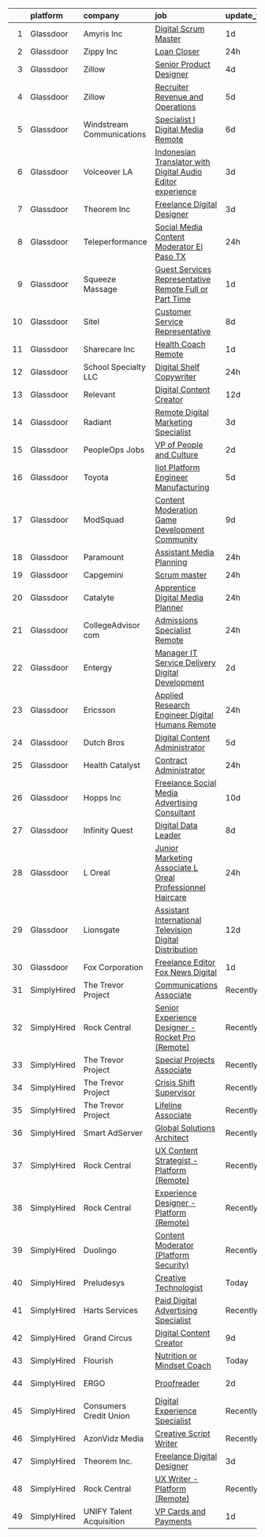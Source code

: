 

|    | platform    | company                   | job                                                                                                                                                                                                                                                                                                                                                                                                                                                                                                                                                                                                                                                                                                                                                                                                                                                                                                                                                                                                                                                                                                                                                                                                                                                                   | update_time   | location          |
|---:|:------------|:--------------------------|:----------------------------------------------------------------------------------------------------------------------------------------------------------------------------------------------------------------------------------------------------------------------------------------------------------------------------------------------------------------------------------------------------------------------------------------------------------------------------------------------------------------------------------------------------------------------------------------------------------------------------------------------------------------------------------------------------------------------------------------------------------------------------------------------------------------------------------------------------------------------------------------------------------------------------------------------------------------------------------------------------------------------------------------------------------------------------------------------------------------------------------------------------------------------------------------------------------------------------------------------------------------------|:--------------|:------------------|
|  1 | Glassdoor   | Amyris  Inc               | [Digital Scrum Master](https://www.glassdoor.com/partner/jobListing.htm?pos=125&ao=1136043&s=58&guid=000001816b477b7a8274867ca66c50f4&src=GD_JOB_AD&t=SR&vt=w&cs=1_7ddf93da&cb=1655362256443&jobListingId=1007940673379&jrtk=3-0-1g5lkeuv3h7ik801-1g5lkeuvfii0v800-0908b43febd516d0-)                                                                                                                                                                                                                                                                                                                                                                                                                                                                                                                                                                                                                                                                                                                                                                                                                                                                                                                                                                                 | 1d            | Remote            |
|  2 | Glassdoor   | Zippy  Inc                | [Loan Closer](https://www.glassdoor.com/partner/jobListing.htm?pos=108&ao=1136043&s=58&guid=000001816b477b7a8274867ca66c50f4&src=GD_JOB_AD&t=SR&vt=w&ea=1&cs=1_17c569b2&cb=1655362256441&jobListingId=1007942127940&jrtk=3-0-1g5lkeuv3h7ik801-1g5lkeuvfii0v800-90d0d9df236ce8f9-)                                                                                                                                                                                                                                                                                                                                                                                                                                                                                                                                                                                                                                                                                                                                                                                                                                                                                                                                                                                     | 24h           | Remote            |
|  3 | Glassdoor   | Zillow                    | [Senior Product Designer](https://www.glassdoor.com/partner/jobListing.htm?pos=107&ao=1110586&s=58&guid=000001816b477b7a8274867ca66c50f4&src=GD_JOB_AD&t=SR&vt=w&cs=1_58dfe4a8&cb=1655362256441&jobListingId=1007933236055&cpc=3BA4CE39D5B5DEF5&jrtk=3-0-1g5lkeuv3h7ik801-1g5lkeuvfii0v800-e496e8acc40d5a6a--6NYlbfkN0ANMurRYyPEXg08u6OamUd1Mvhk-zhFSGYIZgoJR86UvYL2v6MoUqae-sD5DnU21vo-KQkrM1-nxigulcVUp6UcYl08yI5UdNRZZIoboFgVCXFZH-Ur5VCCM-kHCbgkC536mMNcJpfMsoDbDUXEuuapVQkZvN0gLXl-tXLlhyovmM75W_E-wN5OyruxdrxJlq2b4xRx90jsSRZHf74kfCf-9y3Nr4y-amlYFdIat4OU9n9GMk3_RtbrSpx5UvivfMPlkkFTLObQOLrkuevbDNsID4_-AlH825gwu5zfInve5e5L1uQD3IGmgQfz9R1QpibB3NMeJmLq2zihzF8Kb0wK1aPUxiJb_mQF3fX3GORoAAXlvl5CCtBgl14li7h-H6dfKWGCcqBvGEUvMKXFpEl-8A_kXZTwRtai3915zF2JNXnXdIVAd-8NjxZPwxax1f98Ut_Xj9rUFYtH0NPW4SJMG6VTLRvGTL1X6nSxKj4QIpnu68Ub--LLgX33K8UPuv8cUVKF_uiHAYeL2sO98EqCNRzS8c3CjBCqMtD5nmxRiVaK-xfQ7zQA0Mej4InbeBWlXeRJG9tNl1Y5PSaiSXL23fK4FBJ-rTMLDeRu5offSKemVJL1YUXzXnvZv-QY-0EKz4Lks26eEnaDgl6GhcwcDLmA0Kr2TyDI8XiFp5I4HaNAVhcS_i-6pGFngPDOaettiPyFfxUZayK5qP3ncVwzoIByz6PB_4NJCRRCiQC6udhiwFWBhphGmfk4hmQGxytwj66ZtZ0xCXzzLNxHQEhkY9VyvaHg3tiZ9Ia409ZXcNALjAowDcU8SK1sc2u2izEKFJiB9sCA_LfmLXyYTIgXFAebnqFo_rQjSuDXGvo3f40BQd1Y5zNMsndf49w_AqE%3D)           | 4d            | Remote            |
|  4 | Glassdoor   | Zillow                    | [Recruiter  Revenue and Operations](https://www.glassdoor.com/partner/jobListing.htm?pos=104&ao=1110586&s=58&guid=000001816b477b7a8274867ca66c50f4&src=GD_JOB_AD&t=SR&vt=w&cs=1_83a9ef3e&cb=1655362256441&jobListingId=1007932552450&cpc=8795CF9063CD573D&jrtk=3-0-1g5lkeuv3h7ik801-1g5lkeuvfii0v800-45abf859e44f161a--6NYlbfkN0ANMurRYyPEXg08u6OamUd1Mvhk-zhFSGYIZgoJR86UvYL2v6MoUqae-sD5DnU21vqifuXq_WuEndYloAUq4fLMK_bWR2Ljk3gJMirSM66VgDgy1SQ9EqNz_irzdbUIYZmVRdha_u165LilWBMFQXMkNsIsNVyvg4jvwKr65WcQUG99qOgvKUGmGIk2NTLHXiUJgskLKgAWqMfN-x0KFbQ1-1W-2CR2FSelSfTEKsyRSBro1lBz78dNWGko7EkgksjIw765nY2_BM72AVqos11BJE75lXx_IXgz9Z3ZSz5QJB1FAYW7kCxHTtKvdEVKptaTQLDx9QqELv6IkF97qELLfomdQWKQTrADmgqbgaGHdFDQw_BjJVsl1Rj2R2AkGHIznq91mY8l5PLI8BzDY3Gz5VQVkkTQbm3f5U861wZ6h5UV9Uw-BY72QGG0mPT9Q-tTIhohHbRe5k9i9oz3wKCVgd1Snt1MbznehFU3fmCyhAJWp4-p-jCownjoTYmar6BzfNDOHtaOLk6e9R9SDmGG-rplxYaWQmuESdTlkG-3n9FgxqiWMH6RXVJu1PKi5vg0Z9utIv0dJpqYKpuC21GAaMUKWF8xbdPC8OhUNyoHIbE2bVAK2215jrz2cvCMjXgFKJ1pD-8Hi9zEYuSRsbjvK8nBVUx5g86W_qNuJB5hgruUEezDN1xH5d1YJJO_aEoBoQyzEECoCxwVfZvK_4crSovpC3Ndw_hhjtXuM19zZmovsa9udydlY3lciNwNSJ-QZvMY5SDphquM9xr-mXWoN3W-zfa6YXW66J00QkbJbtPHlVopBRMCOeBqnStret3jZcE55stu8JIbS33y7aEmvwx5W4DvRbI-ahxK1u0uZvPrwmEIdjp8OgsOmhUAhEs%3D) | 5d            | Remote            |
|  5 | Glassdoor   | Windstream Communications | [Specialist I Digital Media  Remote ](https://www.glassdoor.com/partner/jobListing.htm?pos=128&ao=1136043&s=58&guid=000001816b477b7a8274867ca66c50f4&src=GD_JOB_AD&t=SR&vt=w&cs=1_8619ca3e&cb=1655362256443&jobListingId=1007930546870&jrtk=3-0-1g5lkeuv3h7ik801-1g5lkeuvfii0v800-a6b1fbe24b0c39f4-)                                                                                                                                                                                                                                                                                                                                                                                                                                                                                                                                                                                                                                                                                                                                                                                                                                                                                                                                                                  | 6d            | Remote            |
|  6 | Glassdoor   | Voiceover LA              | [Indonesian Translator with Digital Audio Editor experience](https://www.glassdoor.com/partner/jobListing.htm?pos=101&ao=1110586&s=58&guid=000001816b477b7a8274867ca66c50f4&src=GD_JOB_AD&t=SR&vt=w&ea=1&cs=1_2ee58992&cb=1655362256441&jobListingId=1007933939678&cpc=F17331D9BECC482A&jrtk=3-0-1g5lkeuv3h7ik801-1g5lkeuvfii0v800-20cc62e87853fccb--6NYlbfkN0DsBOlmEAMqZtav1V1WKZO3RUElpafjggtWvxyDQ3xFSh1wBRGmW-tFba2W_xw8-Hatjcodl3mTwz4idUuiZhDZXlKJifyiZnd16kPJfp4M4lo3uXkctPz3dNjnCa3CYtOqih6zwFo5UgrtChhrC3-NFQkg1VW5RyFjC_ok75n5nFb2v8G8K3xeaukjPzgj7MxgGZyM0bxp_OsieQKEiMfK1zAK5Pm2HlEq_wBnlj0JaDRjZTev4SEKjbBCh-9Oy5A04b6a7346wDhdyHtDn5n-FwMUZGPDiZGkMnlyjV56liqkw-8xo6eCOHEw7BEmfMmJTDaL_IizmLKRchrUUnxnEl7HNY7niy4hq3380d8KJicx2syXS65Eu_s7iRjUbISaFe6bGEDUQq1ER8E23ZFrTNyDVcYUPpKY9HHsZjjadE3u_l8Ezg4bmCkk134Q6mRpZbW3cSC5dFu-nU5ViG4v_KAMYG_qlGVh61d2_3l1X2kGcLEux5FoWX_HNaW1rf3i_IE7jGYC70ExMJPOCUDWUJ-_brpBFN4FVatc19qE7Q%3D%3D)                                                                                                                                                                                                                                                                                                                     | 3d            | Remote            |
|  7 | Glassdoor   | Theorem Inc               | [Freelance Digital Designer](https://www.glassdoor.com/partner/jobListing.htm?pos=119&ao=1136043&s=58&guid=000001816b477b7a8274867ca66c50f4&src=GD_JOB_AD&t=SR&vt=w&ea=1&cs=1_eda402ed&cb=1655362256442&jobListingId=1007933762314&jrtk=3-0-1g5lkeuv3h7ik801-1g5lkeuvfii0v800-0526903099d8f68f-)                                                                                                                                                                                                                                                                                                                                                                                                                                                                                                                                                                                                                                                                                                                                                                                                                                                                                                                                                                      | 3d            | Remote            |
|  8 | Glassdoor   | Teleperformance           | [Social Media Content Moderator  El Paso  TX](https://www.glassdoor.com/partner/jobListing.htm?pos=106&ao=1110586&s=58&guid=000001816b477b7a8274867ca66c50f4&src=GD_JOB_AD&t=SR&vt=w&cs=1_bd0fb3e4&cb=1655362256441&jobListingId=1007942975914&cpc=F41FEAB56D215062&jrtk=3-0-1g5lkeuv3h7ik801-1g5lkeuvfii0v800-5be294ab44e63405--6NYlbfkN0B6WvEhlXVvoeINVu-ouHjaAZXC5eOJkXMvb3uV-8LI_9I1LjpwRjTqvN-0qqrhF4oEXeyFW_pckToA84_-nqYZobFdgJasscmzIEzH40fzuweFsSTM5XI5DVnBPrAoiyGRIVKe-txGTbIJbPhxp2Y2SZE8gUSSqHyHedcpp_OcLikvRQQbQwfBpEzCaOMWe5s7EbW0a73rPu31ReDsN5QbsdgejHDLewenRD6iHOsDIcCvTmHI8UkFVVQ0vScysGOpWlYEAK_cwtvHN2BzNPHvGdTSj8vNrzxPB_dU4XeFMQGzgY_hk4YawflqhffdRTkjbBrkpxY5qOW8XD8H-xGNpXXjcqQJVUMchCW7SqHrIqUPtGGh2hMAWnEOEXhEvNDU-ImTEkNu_H3c4g0_UCt6cJ5LS0ReU8fBiPrc0KVAa0CgkCaCl9MhQIRkCesbppzyW_jWunSjMQ8GRYRLdl30iVRivDa8I_NaST9U2mGFxASmndBdoTRoPJ8IZ_Ug-IbhP709ci568zV5PjTpg2LGhLtIC07h2eQXCsk6UADXcA%3D%3D)                                                                                                                                                                                                                                                                                                                                         | 24h           | El Paso, TX       |
|  9 | Glassdoor   | Squeeze Massage           | [Guest Services Representative  Remote   Full or Part Time ](https://www.glassdoor.com/partner/jobListing.htm?pos=111&ao=1136043&s=58&guid=000001816b477b7a8274867ca66c50f4&src=GD_JOB_AD&t=SR&vt=w&cs=1_e7502e83&cb=1655362256442&jobListingId=1007939388436&jrtk=3-0-1g5lkeuv3h7ik801-1g5lkeuvfii0v800-877bdd822ff4c174-)                                                                                                                                                                                                                                                                                                                                                                                                                                                                                                                                                                                                                                                                                                                                                                                                                                                                                                                                           | 1d            | Los Angeles, CA   |
| 10 | Glassdoor   | Sitel                     | [Customer Service Representative](https://www.glassdoor.com/partner/jobListing.htm?pos=105&ao=1110586&s=58&guid=000001816b477b7a8274867ca66c50f4&src=GD_JOB_AD&t=SR&vt=w&cs=1_9d9a9467&cb=1655362256441&jobListingId=1007923404343&cpc=AC285F3A3ECA6BB0&jrtk=3-0-1g5lkeuv3h7ik801-1g5lkeuvfii0v800-32fe2d651763fd99--6NYlbfkN0CBtZxUpP1QTOYFeIJnsNrvL2IvFQoGtsAuEWSa46ujWVuS4m7EkjU5ZZ5i67e7zzWspVzDbrwPtSXOQLFlCGBNCFfkak1sM196VjgWo76NvJHv7o4GLeKr-rOA_9Jz91gfEMKe5SFvrvlM5l0d87JtXgIJilXxK1ZAbHtSHCG5ewI2T3V83oOxqCiNxrFMHIh7SNMIrO8F8v-kH8ozDfgzb6MPnp_W1aaMlc8MRVEtjl9qCuvFRtEy2AbCYj8tSjh0WUSdk_cMeXcHmxs_O2xghoGrxbBKGt-jtrxesaHZ0y9uEDeB-0Yi7XfC93ckwzWyqobK3zzgYszpFlRrzab2KYRSMfoiVYr-_fR0tvbNT2iVCwA38z09Uq8pAcILvAi3xvmVvNPno8JKicNGbMX_3bOZeUbPYWMOI5_R57o78o03sD3-z3S0irvRlgaCq2wlNeiSpYL_g0D54SvNj_de-fo50gnpJcYArCzh-ITrIxeum63MWeKdBBV4YS32ShM2C4TMHt1bbg%3D%3D)                                                                                                                                                                                                                                                                                                                                                                                     | 8d            | Hephzibah, GA     |
| 11 | Glassdoor   | Sharecare Inc             | [Health Coach   Remote](https://www.glassdoor.com/partner/jobListing.htm?pos=109&ao=1136043&s=58&guid=000001816b477b7a8274867ca66c50f4&src=GD_JOB_AD&t=SR&vt=w&ea=1&cs=1_6f8d26b6&cb=1655362256442&jobListingId=1007939782582&jrtk=3-0-1g5lkeuv3h7ik801-1g5lkeuvfii0v800-e15004726fe0a103-)                                                                                                                                                                                                                                                                                                                                                                                                                                                                                                                                                                                                                                                                                                                                                                                                                                                                                                                                                                           | 1d            | Franklin, TN      |
| 12 | Glassdoor   | School Specialty  LLC     | [Digital Shelf Copywriter](https://www.glassdoor.com/partner/jobListing.htm?pos=110&ao=1136043&s=58&guid=000001816b477b7a8274867ca66c50f4&src=GD_JOB_AD&t=SR&vt=w&ea=1&cs=1_c33f4611&cb=1655362256442&jobListingId=1007942877784&jrtk=3-0-1g5lkeuv3h7ik801-1g5lkeuvfii0v800-8ab1e53325bda9aa-)                                                                                                                                                                                                                                                                                                                                                                                                                                                                                                                                                                                                                                                                                                                                                                                                                                                                                                                                                                        | 24h           | Remote            |
| 13 | Glassdoor   | Relevant                  | [Digital Content Creator](https://www.glassdoor.com/partner/jobListing.htm?pos=126&ao=1136043&s=58&guid=000001816b477b7a8274867ca66c50f4&src=GD_JOB_AD&t=SR&vt=w&cs=1_19e66bac&cb=1655362256443&jobListingId=1007917404276&jrtk=3-0-1g5lkeuv3h7ik801-1g5lkeuvfii0v800-001c04b7fc8706a0-)                                                                                                                                                                                                                                                                                                                                                                                                                                                                                                                                                                                                                                                                                                                                                                                                                                                                                                                                                                              | 12d           | Remote            |
| 14 | Glassdoor   | Radiant                   | [Remote Digital Marketing Specialist](https://www.glassdoor.com/partner/jobListing.htm?pos=127&ao=1136043&s=58&guid=000001816b477b7a8274867ca66c50f4&src=GD_JOB_AD&t=SR&vt=w&ea=1&cs=1_268a7ffc&cb=1655362256443&jobListingId=1007933526481&jrtk=3-0-1g5lkeuv3h7ik801-1g5lkeuvfii0v800-f7b4792c002eadd4-)                                                                                                                                                                                                                                                                                                                                                                                                                                                                                                                                                                                                                                                                                                                                                                                                                                                                                                                                                             | 3d            | Remote            |
| 15 | Glassdoor   | PeopleOps Jobs            | [VP of People and Culture](https://www.glassdoor.com/partner/jobListing.htm?pos=113&ao=1136043&s=58&guid=000001816b477b7a8274867ca66c50f4&src=GD_JOB_AD&t=SR&vt=w&cs=1_3f2b9f0b&cb=1655362256442&jobListingId=1007936183059&jrtk=3-0-1g5lkeuv3h7ik801-1g5lkeuvfii0v800-d12b2012d0052296-)                                                                                                                                                                                                                                                                                                                                                                                                                                                                                                                                                                                                                                                                                                                                                                                                                                                                                                                                                                             | 2d            | Remote            |
| 16 | Glassdoor   | Toyota                    | [IIot Platform Engineer  Manufacturing](https://www.glassdoor.com/partner/jobListing.htm?pos=114&ao=1136043&s=58&guid=000001816b477b7a8274867ca66c50f4&src=GD_JOB_AD&t=SR&vt=w&cs=1_99723c44&cb=1655362256442&jobListingId=1007932160770&jrtk=3-0-1g5lkeuv3h7ik801-1g5lkeuvfii0v800-bd2ce19f2f60f5bb-)                                                                                                                                                                                                                                                                                                                                                                                                                                                                                                                                                                                                                                                                                                                                                                                                                                                                                                                                                                | 5d            | Plano, TX         |
| 17 | Glassdoor   | ModSquad                  | [Content Moderation   Game Development Community](https://www.glassdoor.com/partner/jobListing.htm?pos=118&ao=1136043&s=58&guid=000001816b477b7a8274867ca66c50f4&src=GD_JOB_AD&t=SR&vt=w&ea=1&cs=1_e64191ed&cb=1655362256442&jobListingId=1007921867295&jrtk=3-0-1g5lkeuv3h7ik801-1g5lkeuvfii0v800-26225b7a6627c2af-)                                                                                                                                                                                                                                                                                                                                                                                                                                                                                                                                                                                                                                                                                                                                                                                                                                                                                                                                                 | 9d            | Remote            |
| 18 | Glassdoor   | Paramount                 | [Assistant  Media Planning](https://www.glassdoor.com/partner/jobListing.htm?pos=112&ao=1136043&s=58&guid=000001816b477b7a8274867ca66c50f4&src=GD_JOB_AD&t=SR&vt=w&cs=1_eeef3bf6&cb=1655362256442&jobListingId=1007942838011&jrtk=3-0-1g5lkeuv3h7ik801-1g5lkeuvfii0v800-e033099bf3f196c2-)                                                                                                                                                                                                                                                                                                                                                                                                                                                                                                                                                                                                                                                                                                                                                                                                                                                                                                                                                                            | 24h           | New York, NY      |
| 19 | Glassdoor   | Capgemini                 | [Scrum master](https://www.glassdoor.com/partner/jobListing.htm?pos=129&ao=1136043&s=58&guid=000001816b477b7a8274867ca66c50f4&src=GD_JOB_AD&t=SR&vt=w&cs=1_6bca84f1&cb=1655362256443&jobListingId=1007942133872&jrtk=3-0-1g5lkeuv3h7ik801-1g5lkeuvfii0v800-38ea9589e4ff8e19-)                                                                                                                                                                                                                                                                                                                                                                                                                                                                                                                                                                                                                                                                                                                                                                                                                                                                                                                                                                                         | 24h           | Remote            |
| 20 | Glassdoor   | Catalyte                  | [Apprentice Digital Media Planner](https://www.glassdoor.com/partner/jobListing.htm?pos=102&ao=1110586&s=58&guid=000001816b477b7a8274867ca66c50f4&src=GD_JOB_AD&t=SR&vt=w&cs=1_fec80d7f&cb=1655362256440&jobListingId=1007942963631&cpc=39A4E8CE329AB187&jrtk=3-0-1g5lkeuv3h7ik801-1g5lkeuvfii0v800-566b5e0c190024fc--6NYlbfkN0A6HPwldSVX6OGPWZzTw4TzYO7p1USA1TWZHvILz6bp-nTDclOuAL78jEyJ-wXBynVXscTk2Lff6AXN9VZYWZErXMYhE-kn3PNFEYw3JGNgXJf-_LJRxJQPtHHB6vhKssbeARNm_-SpE0SFXupJgE70hR368UmZJAqgEAM1rMC0p3T9dvldal2pfEaqwMgZve5qtlquU27e5RIWJ3RT-booub560un7PLdxPryjbVNxXOcuvRhXm0OAl8NrwhDII64VbY2u45om7xBO51GbSZWq9HeLpyqSFJE5v3v5IRuafnZCp_jRusU2H9hma_xNAU27K5EWQ_fco0b_bkvHiNQdfM-bdv6Sosi0A2OPFiFeTHIsdanKHy6Rb8q5hsKqig04BMi9Lkdw8PxXGD8LuE-UWkSsbejKAkqtpkwv4SOW62ZSnShaovM-RZnNK19SSUuZ-JH5nWa3h-KbPpeyE7Co)                                                                                                                                                                                                                                                                                                                                                                                                                                                | 24h           | Chicago, IL       |
| 21 | Glassdoor   | CollegeAdvisor com        | [Admissions Specialist  Remote ](https://www.glassdoor.com/partner/jobListing.htm?pos=120&ao=1136043&s=58&guid=000001816b477b7a8274867ca66c50f4&src=GD_JOB_AD&t=SR&vt=w&ea=1&cs=1_6e8a1bf3&cb=1655362256442&jobListingId=1007942307892&jrtk=3-0-1g5lkeuv3h7ik801-1g5lkeuvfii0v800-a81341e5afdc4269-)                                                                                                                                                                                                                                                                                                                                                                                                                                                                                                                                                                                                                                                                                                                                                                                                                                                                                                                                                                  | 24h           | Remote            |
| 22 | Glassdoor   | Entergy                   | [Manager  IT   Service Delivery  Digital Development ](https://www.glassdoor.com/partner/jobListing.htm?pos=121&ao=1136043&s=58&guid=000001816b477b7a8274867ca66c50f4&src=GD_JOB_AD&t=SR&vt=w&cs=1_34382912&cb=1655362256442&jobListingId=1007936251491&jrtk=3-0-1g5lkeuv3h7ik801-1g5lkeuvfii0v800-c04671c7bfd20b37-)                                                                                                                                                                                                                                                                                                                                                                                                                                                                                                                                                                                                                                                                                                                                                                                                                                                                                                                                                 | 2d            | The Woodlands, TX |
| 23 | Glassdoor   | Ericsson                  | [Applied Research Engineer  Digital Humans  Remote ](https://www.glassdoor.com/partner/jobListing.htm?pos=117&ao=1136043&s=58&guid=000001816b477b7a8274867ca66c50f4&src=GD_JOB_AD&t=SR&vt=w&cs=1_c65a151e&cb=1655362256442&jobListingId=1007942499202&jrtk=3-0-1g5lkeuv3h7ik801-1g5lkeuvfii0v800-140b016d518edf9e-)                                                                                                                                                                                                                                                                                                                                                                                                                                                                                                                                                                                                                                                                                                                                                                                                                                                                                                                                                   | 24h           | Santa Clara, CA   |
| 24 | Glassdoor   | Dutch Bros                | [Digital Content Administrator](https://www.glassdoor.com/partner/jobListing.htm?pos=116&ao=1136043&s=58&guid=000001816b477b7a8274867ca66c50f4&src=GD_JOB_AD&t=SR&vt=w&cs=1_ef85a749&cb=1655362256442&jobListingId=1007931718467&jrtk=3-0-1g5lkeuv3h7ik801-1g5lkeuvfii0v800-f2c08f7da2fa80de-)                                                                                                                                                                                                                                                                                                                                                                                                                                                                                                                                                                                                                                                                                                                                                                                                                                                                                                                                                                        | 5d            | Oregon            |
| 25 | Glassdoor   | Health Catalyst           | [Contract Administrator](https://www.glassdoor.com/partner/jobListing.htm?pos=124&ao=1136043&s=58&guid=000001816b477b7a8274867ca66c50f4&src=GD_JOB_AD&t=SR&vt=w&cs=1_120ffc1e&cb=1655362256443&jobListingId=1007942368528&jrtk=3-0-1g5lkeuv3h7ik801-1g5lkeuvfii0v800-1fee9c665abf8a1a-)                                                                                                                                                                                                                                                                                                                                                                                                                                                                                                                                                                                                                                                                                                                                                                                                                                                                                                                                                                               | 24h           | Remote            |
| 26 | Glassdoor   | Hopps Inc                 | [Freelance Social Media Advertising Consultant](https://www.glassdoor.com/partner/jobListing.htm?pos=130&ao=1136043&s=58&guid=000001816b477b7a8274867ca66c50f4&src=GD_JOB_AD&t=SR&vt=w&ea=1&cs=1_f0706a85&cb=1655362256443&jobListingId=1007919034151&jrtk=3-0-1g5lkeuv3h7ik801-1g5lkeuvfii0v800-f6c151e4aa7fd979-)                                                                                                                                                                                                                                                                                                                                                                                                                                                                                                                                                                                                                                                                                                                                                                                                                                                                                                                                                   | 10d           | Remote            |
| 27 | Glassdoor   | Infinity Quest            | [Digital Data Leader](https://www.glassdoor.com/partner/jobListing.htm?pos=115&ao=1136043&s=58&guid=000001816b477b7a8274867ca66c50f4&src=GD_JOB_AD&t=SR&vt=w&ea=1&cs=1_f7ea693f&cb=1655362256442&jobListingId=1007923291832&jrtk=3-0-1g5lkeuv3h7ik801-1g5lkeuvfii0v800-bde8dcf443442ab2-)                                                                                                                                                                                                                                                                                                                                                                                                                                                                                                                                                                                                                                                                                                                                                                                                                                                                                                                                                                             | 8d            | Remote            |
| 28 | Glassdoor   | L Oreal                   | [Junior Marketing Associate   L Oreal Professionnel Haircare](https://www.glassdoor.com/partner/jobListing.htm?pos=103&ao=1110586&s=58&guid=000001816b477b7a8274867ca66c50f4&src=GD_JOB_AD&t=SR&vt=w&cs=1_8d977327&cb=1655362256440&jobListingId=1007942124138&cpc=3BA4CE39D5B5DEF5&jrtk=3-0-1g5lkeuv3h7ik801-1g5lkeuvfii0v800-6119c444ac5b2491--6NYlbfkN0B--xwTx5z5GtX4kwB4PKln9ei78TGhUZ0jXbBonS0qzEhzYeEaBt0GkTPTcdrr5MkjG36XDUU0JQl_tnjvTxDz1y4cm9DAkgFfb175wvAZSyRFF-dkG-8JFFlvzDg1pW_7JlyKWOy8fP2u_TRz8BsVyVlHw7QlVg8p1NLGCYi8okv8T4LplXypkwEmfMI6svhpXQZhWnD2Pq0lGnndvX_s_x7ckpU3WgpcIN27EA2mAvw3rtaO0UEWVe0ULNYECc91xvJKLflRDY6cCnYW6ViJuM933BM23IJ1DfQNwmSnaf2IQMIMuglJcsGQ7XPI-VAxRIq1QXIb3Nk1UYv-dcBLiHEqD-KO6MffUiWFZN4DS8zuzNKfX0sR3oBOldPkaTf8tjaRSgJ0kHHdkgyDjymyoxAeMTmykkyLWTWjfbfF8oD505ldj-EJZzMuVsoC1yyWUv6wJ7ZfoZzVAVIT3tjWv52_tOjhQXw-rw0xhu-HdnlUxOGnZP7-Ci-Zj7-bNQL7ZVXAyWjjQmdntXV4p1W7Z2bp8yF3zP--oga1dDztkLg-uEStJ62EpSFAXa-AZ0U%3D)                                                                                                                                                                                                                                                                                                       | 24h           | New York, NY      |
| 29 | Glassdoor   | Lionsgate                 | [Assistant  International Television   Digital Distribution](https://www.glassdoor.com/partner/jobListing.htm?pos=123&ao=1136043&s=58&guid=000001816b477b7a8274867ca66c50f4&src=GD_JOB_AD&t=SR&vt=w&cs=1_3d64ed81&cb=1655362256443&jobListingId=1007916684993&jrtk=3-0-1g5lkeuv3h7ik801-1g5lkeuvfii0v800-510e7b5031f63a81-)                                                                                                                                                                                                                                                                                                                                                                                                                                                                                                                                                                                                                                                                                                                                                                                                                                                                                                                                           | 12d           | Santa Monica, CA  |
| 30 | Glassdoor   | Fox Corporation           | [Freelance Editor  Fox News Digital](https://www.glassdoor.com/partner/jobListing.htm?pos=122&ao=1136043&s=58&guid=000001816b477b7a8274867ca66c50f4&src=GD_JOB_AD&t=SR&vt=w&cs=1_2c281665&cb=1655362256442&jobListingId=1007939801879&jrtk=3-0-1g5lkeuv3h7ik801-1g5lkeuvfii0v800-4107058ad4c052cf-)                                                                                                                                                                                                                                                                                                                                                                                                                                                                                                                                                                                                                                                                                                                                                                                                                                                                                                                                                                   | 1d            | Remote            |
| 31 | SimplyHired | The Trevor Project        | [Communications Associate](https://www.simplyhired.com/job/xF3Ou7t-WnGHIInjqbqF0GdqCsZWph9NM2YkJUEYNbHTNX8EjpOTww?q=digital+platform)                                                                                                                                                                                                                                                                                                                                                                                                                                                                                                                                                                                                                                                                                                                                                                                                                                                                                                                                                                                                                                                                                                                                 | Recently      | United States     |
| 32 | SimplyHired | Rock Central              | [Senior Experience Designer - Rocket Pro (Remote)](https://www.simplyhired.com/job/WFOQFrw2mphynW-NsIpy91iE8xWR5Lm0fNy65Uhq_2M__KiA2xz0ow?q=digital+platform)                                                                                                                                                                                                                                                                                                                                                                                                                                                                                                                                                                                                                                                                                                                                                                                                                                                                                                                                                                                                                                                                                                         | Recently      | Detroit, MI       |
| 33 | SimplyHired | The Trevor Project        | [Special Projects Associate](https://www.simplyhired.com/job/z1BHOYvhYwaE2JjlT76FZ-Za8x-7eUS2Alna5kUqdOr053thRMzpyw?q=digital+platform)                                                                                                                                                                                                                                                                                                                                                                                                                                                                                                                                                                                                                                                                                                                                                                                                                                                                                                                                                                                                                                                                                                                               | Recently      | United States     |
| 34 | SimplyHired | The Trevor Project        | [Crisis Shift Supervisor](https://www.simplyhired.com/job/mYCT1mX-kRseXoo4xXXYHz3yJyiEkgFZKohn578P8tkexEYrpGVjkw?q=digital+platform)                                                                                                                                                                                                                                                                                                                                                                                                                                                                                                                                                                                                                                                                                                                                                                                                                                                                                                                                                                                                                                                                                                                                  | Recently      | United States     |
| 35 | SimplyHired | The Trevor Project        | [Lifeline Associate](https://www.simplyhired.com/job/Ak4icOMDvDZSA7CdUYJUQ6jgtpv_NAhrYl2Qp25OGwLKf0BJLaa9MQ?q=digital+platform)                                                                                                                                                                                                                                                                                                                                                                                                                                                                                                                                                                                                                                                                                                                                                                                                                                                                                                                                                                                                                                                                                                                                       | Recently      | United States     |
| 36 | SimplyHired | Smart AdServer            | [Global Solutions Architect](https://www.simplyhired.com/job/HAq1LNTfbvZwdPTHPUccGe5w6yoMo_YgBTBs-ne_owgVs5yUy8_f8Q?q=digital+platform)                                                                                                                                                                                                                                                                                                                                                                                                                                                                                                                                                                                                                                                                                                                                                                                                                                                                                                                                                                                                                                                                                                                               | Recently      | Manhattan, NY     |
| 37 | SimplyHired | Rock Central              | [UX Content Strategist - Platform (Remote)](https://www.simplyhired.com/job/nHTGPzwnZcQwNmAoE3_HUCL1RHziA-tPp5mQsbcyXFvQ-XbUkhz_-A?q=digital+platform)                                                                                                                                                                                                                                                                                                                                                                                                                                                                                                                                                                                                                                                                                                                                                                                                                                                                                                                                                                                                                                                                                                                | Recently      | Detroit, MI       |
| 38 | SimplyHired | Rock Central              | [Experience Designer - Platform (Remote)](https://www.simplyhired.com/job/_bULrOZq7B-ObGKYnFcLCIGO9l6soV9kdX1OZ6n67wwQz6V8mDBtsQ?q=digital+platform)                                                                                                                                                                                                                                                                                                                                                                                                                                                                                                                                                                                                                                                                                                                                                                                                                                                                                                                                                                                                                                                                                                                  | Recently      | Detroit, MI       |
| 39 | SimplyHired | Duolingo                  | [Content Moderator (Platform Security)](https://www.simplyhired.com/job/IVWkfenPN8jef4oopzzLLRHWe3-l1oBWjn__wSJ384Mo3HTz-_Iw4Q?q=digital+platform)                                                                                                                                                                                                                                                                                                                                                                                                                                                                                                                                                                                                                                                                                                                                                                                                                                                                                                                                                                                                                                                                                                                    | Recently      | Remote            |
| 40 | SimplyHired | Preludesys                | [Creative Technologist](https://www.simplyhired.com/job/gWLS3W_yoYTnc63byjXSYCjdqN7zlievB5bt9eEa3_5M-KrgPNPSWQ?q=digital+platform)                                                                                                                                                                                                                                                                                                                                                                                                                                                                                                                                                                                                                                                                                                                                                                                                                                                                                                                                                                                                                                                                                                                                    | Today         | Remote            |
| 41 | SimplyHired | Harts Services            | [Paid Digital Advertising Specialist](https://www.simplyhired.com/job/RZrgjZHwsAuKYoT5XjtYr2k7tDPrw1iqZSZNWS65wZzlojZ8Q-6sjA?q=digital+platform)                                                                                                                                                                                                                                                                                                                                                                                                                                                                                                                                                                                                                                                                                                                                                                                                                                                                                                                                                                                                                                                                                                                      | Recently      | Tacoma, WA        |
| 42 | SimplyHired | Grand Circus              | [Digital Content Creator](https://www.simplyhired.com/job/EkMUtxNwrFAljv8yh_og1Qit95mwnzLa27znpwgvpt6EyaxStnQYkw?q=digital+platform)                                                                                                                                                                                                                                                                                                                                                                                                                                                                                                                                                                                                                                                                                                                                                                                                                                                                                                                                                                                                                                                                                                                                  | 9d            | Remote            |
| 43 | SimplyHired | Flourish                  | [Nutrition or Mindset Coach](https://www.simplyhired.com/job/qQy4DZEcYjktjgNmnGwAdto_-b8RXkEHUewRTC8pYhjC1JjJOXFKZw?q=digital+platform)                                                                                                                                                                                                                                                                                                                                                                                                                                                                                                                                                                                                                                                                                                                                                                                                                                                                                                                                                                                                                                                                                                                               | Today         | Remote            |
| 44 | SimplyHired | ERGO                      | [Proofreader](https://www.simplyhired.com/job/Mcdcz2VCnR7FQapBLUkJipdU8pEaQeTCEaOc-tV4aApOjW7-5DOjRA?q=digital+platform)                                                                                                                                                                                                                                                                                                                                                                                                                                                                                                                                                                                                                                                                                                                                                                                                                                                                                                                                                                                                                                                                                                                                              | 2d            | New York, NY      |
| 45 | SimplyHired | Consumers Credit Union    | [Digital Experience Specialist](https://www.simplyhired.com/job/I2wCGebuWuY6zYP2eGArR2bAaFtufeXuCkxaFNzlVdAzmWoXKo-WsQ?q=digital+platform)                                                                                                                                                                                                                                                                                                                                                                                                                                                                                                                                                                                                                                                                                                                                                                                                                                                                                                                                                                                                                                                                                                                            | Recently      | Lake Forest, IL   |
| 46 | SimplyHired | AzonVidz Media            | [Creative Script Writer](https://www.simplyhired.com/job/siY3tMjA3JRgbfkcU4-v5wHwhY4mMx9y9vmbl-QqvSiKHylx0qMvVA?q=digital+platform)                                                                                                                                                                                                                                                                                                                                                                                                                                                                                                                                                                                                                                                                                                                                                                                                                                                                                                                                                                                                                                                                                                                                   | Recently      | Remote            |
| 47 | SimplyHired | Theorem Inc.              | [Freelance Digital Designer](https://www.simplyhired.com/job/56lGdsd0NT_PxZyUFNh70kqoWHzzVt-FPe0mlhIYe9ffGxtFEGziRw?q=digital+platform)                                                                                                                                                                                                                                                                                                                                                                                                                                                                                                                                                                                                                                                                                                                                                                                                                                                                                                                                                                                                                                                                                                                               | 3d            | Remote            |
| 48 | SimplyHired | Rock Central              | [UX Writer - Platform (Remote)](https://www.simplyhired.com/job/w2H00QUzcuecrwJsyUkyi1P-0Gy_jGeTCc6m2kcsxvXCjyzHYDhdyA?q=digital+platform)                                                                                                                                                                                                                                                                                                                                                                                                                                                                                                                                                                                                                                                                                                                                                                                                                                                                                                                                                                                                                                                                                                                            | Recently      | New York, NY      |
| 49 | SimplyHired | UNIFY Talent Acquisition  | [VP Cards and Payments](https://www.simplyhired.com/job/pGLgaJC35ZeF40B7NypbDUW38D3lFF-XnjeuLTHP_x2eiD38o_g60A?q=digital+platform)                                                                                                                                                                                                                                                                                                                                                                                                                                                                                                                                                                                                                                                                                                                                                                                                                                                                                                                                                                                                                                                                                                                                    | 1d            | Remote            |